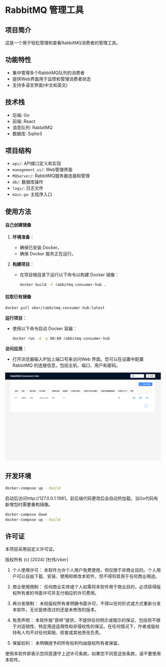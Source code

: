 # RabbitMQ 管理工具

## 项目简介

这是一个用于轻松管理和查看RabbitMQ消费者的管理工具。

## 功能特性

- 集中管理多个RabbitMQ队列的消费者
- 提供Web界面用于监控和管理消费者状态
- 支持多语言界面(中文和英文)

## 技术栈

- 后端: Go
- 前端: React
- 消息队列: RabbitMQ
- 数据库: Sqlite3

## 项目结构

- `api/`: API接口定义和实现
- `management_ui/`: Web管理界面
- `MQServer/`: RabbitMQ服务器连接和管理
- `db/`: 数据库操作
- `logs/`: 日志文件
- `main.go`: 主程序入口

## 使用方法
#### 自己创建镜像
1. **环境准备**：
   - 确保已安装 Docker。
   - 确保 Docker 服务正在运行。

2. **构建项目**：
   - 在项目根目录下运行以下命令以构建 Docker 镜像：
     ```bash
     docker build -t rabbitmq-consumer-hub .
     ```
#### 拉取已有镜像
```bash
docker pull vber/rabbitmq-consumer-hub:latest
```

**运行项目**：
   - 使用以下命令启动 Docker 容器：
     ```bash
     docker run -d -p 80:80 rabbitmq-consumer-hub
     ```
**访问应用**：
   - 打开浏览器输入IP加上端口号来访问Web 界面。您可以在设置中配置 RabbitMQ 的连接信息，包括主机、端口、用户和密码。

![screenshot1](screenshot1.png)

## 开发环境
```bash
docker-compose up --build
```
启动后访问http://127.0.0.1:1981。前后端代码更改后会自动热加载。当Go代码有新增包时需要重构镜像。
```bash
docker-compose down
docker-compose up --build
```

## 许可证

本项目采用自定义许可证。

版权所有 (c) [2024] [杜伟/vber]

1. 个人使用许可：
   本软件允许个人用户免费使用，但仅限于非商业目的。个人用户可以自由下载、安装、使用和修改本软件，但不得将其用于任何商业用途。

2. 商业使用限制：
   任何商业实体或个人如需将本软件用于商业目的，必须获得版权所有者的书面许可并支付相应的许可费用。

3. 再分发限制：
   未经版权所有者明确书面许可，不得以任何形式或方式重新分发本软件，无论是修改过的还是未修改的版本。

4. 免责声明：
   本软件按"原样"提供，不提供任何明示或暗示的保证，包括但不限于对适销性、特定用途适用性和非侵权性的保证。在任何情况下，作者或版权持有人均不对任何索赔、损害或其他责任负责。

5. 保留权利：
   未明确授予的所有权利均由版权所有者保留。

使用本软件即表示您同意遵守上述许可条款。如果您不同意这些条款，请不要使用本软件。
